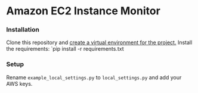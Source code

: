 # Amazon EC2 Instance Monitor

### Installation

Clone this repository and [create a virtual environment for the project.](http://python-guide-pt-br.readthedocs.io/en/latest/dev/virtualenvs/) Install the requirements: `pip install -r requirements.txt

### Setup

Rename `example_local_settings.py` to `local_settings.py` and add your AWS keys.